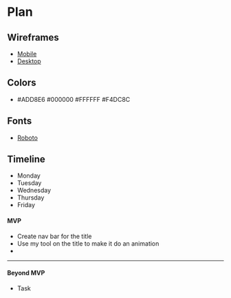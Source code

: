 # Plan

## Wireframes
* [Mobile](https://wireframe.cc/UMRXL2)
* [Desktop](https://wireframe.cc/CHjprm)

## Colors
* #ADD8E6 #000000 #FFFFFF #F4DC8C


## Fonts
* [Roboto](https://fonts.google.com/specimen/Roboto)

## Timeline
* Monday
* Tuesday
* Wednesday
* Thursday
* Friday
#### MVP

* Create nav bar for the title
* Use my tool on the title to make it do an animation
* 

---

#### Beyond MVP

* Task
